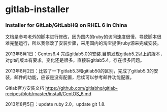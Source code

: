 gitlab-installer
================

### Installer for GitLab/GitLabHQ on RHEL 6 in China ###


文档是参考老外的脚本进行修改，因为国内的ruby的访问速度很慢，导致脚本很难完整运行，所以我修改了安装步骤，采用国内的淘宝提供ruby源来完成安装。

2013年8月1日：Centos6.4 完成gitlab5.0的安装.目前发现gitlab5.2以上的版本，对git的版本有要求，变化还是很多。直接装gitlab5.4，存在很多问题。

2013年8月2日：比较了一下gitlab5.3和gitlab50的区别，完成了gitlab5.3的安装，邮件的功能，应该是没有配置，后续可以参考邮件功能配置。

Gitlab官方安装文档 https://github.com/gitlabhq/gitlab-recipes/blob/master/install/CentOS_6.md

2013年8月5日：update ruby 2.0，update git 1.8.

